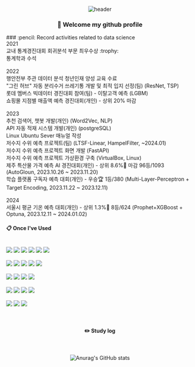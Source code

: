 <div align="center"> 
  
![header](https://capsule-render.vercel.app/api?type=waving&color=87CEEB&height=200&section=header&text=Data%20Science&fontColor=fffdf3&fontSize=50&animation=fadeIn&fontAlignY=55&desc=%20&descAlignY=62&descAlign=62)
  
###  :wave: Welcome my github profile
  <div align="left"> 
  ###  :pencil: Record activities related to data science
  </div>
  <div align="left">
  2021
   <br/>
  교내 통계경진대회 회귀분석 부문 최우수상 :trophy:
   <br/>
  통계학과 수석
   <br/>
   <br/>
  2022
   <br/>
  행안전부 주관 데이터 분석 청년인재 양성 교육 수료
   <br/>
  "그린 허브" 자동 분리수거 쓰레기통 개발 및 최적 입지 선정(팀) (ResNet, TSP)
   <br/>
  롯데 멤버스 빅데이터 경진대회 참여(팀) - 이탈고객 예측 (LGBM)
   <br/>
  쇼핑몰 지점별 매출액 예측 경진대회(개인) - 상위 20% 마감
   <br/>
   <br/>
  2023
   <br/>
  추천 검색어, 챗봇 개발(개인) (Word2Vec, NLP)
   <br/>
  API 자동 적재 시스템 개발(개인) (postgreSQL)
   <br/>
  Linux Ubuntu Sever 매뉴얼 작성
   <br/>
  저수지 수위 예측 프로젝트(팀) (LTSF-Linear, HampelFilter, ~2024.01)
   <br/>
  저수지 수위 예측 프로젝트 화면 개발 (FastAPI)
   <br/>
  저수지 수위 예측 프로젝트 가상환경 구축 (VirtualBox, Linux)
   <br/>
  제주 특산물 가격 예측 AI 경진대회(개인) - 상위 8.6%🥉 마감 96등/1093 (AutoGloun, 2023.10.26 ~ 2023.11.20)
   <br/>
  학습 플랫폼 구독자 예측 대회(개인) - 우승🏆 1등/380 (Multi-Layer-Perceptron + Target Encoding, 2023.11.22 ~ 2023.12.11)
   <br/>
   <br/>
  2024
   <br/>
  서울시 평균 기온 예측 대회(개인) - 상위 1.3%🥇 8등/624 (Prophet+XGBoost + Optuna, 2023.12.11 ~ 2024.01.02)
    
  ####  :clipboard: Once I've Used 
    
   <br/>
    
  <img src="https://img.shields.io/badge/Python-3776AB?style=for-the-badge&logo=VisualStudioCode&logoColor=white">
  <img src="https://img.shields.io/badge/PyTorch-EE4C2C?style=for-the-badge&logo=VisualStudioCode&logoColor=white">
  <img src="https://img.shields.io/badge/TensorFlow-FF6F00?style=for-the-badge&logo=VisualStudioCode&logoColor=white">
  <img src="https://img.shields.io/badge/Keras-D00000?style=for-the-badge&logo=VisualStudioCode&logoColor=white">
  <img src="https://img.shields.io/badge/pandas-150458?style=for-the-badge&logo=VisualStudioCode&logoColor=white">
  <img src="https://img.shields.io/badge/FastAPI-009688?style=for-the-badge&logo=VisualStudioCode&logoColor=white">
   <br/>
   <br/>
  <img src="https://img.shields.io/badge/DBeaver-382923?style=for-the-badge&logo=VisualStudioCode&logoColor=white">
  <img src="https://img.shields.io/badge/PostgreSQL-4169E1?style=for-the-badge&logo=VisualStudioCode&logoColor=white">
  <img src="https://img.shields.io/badge/MariaDB-003545?style=for-the-badge&logo=VisualStudioCode&logoColor=white">
  <img src="https://img.shields.io/badge/Oracle-F80000?style=for-the-badge&logo=Oracle&logoColor=white"> 
  <img src="https://img.shields.io/badge/MySQL-4479A1?style=for-the-badge&logo=MySQL&logoColor=white">
   <br/>
   <br/>
  <img src="https://img.shields.io/badge/Git-F05032?style=for-the-badge&logo=VisualStudioCode&logoColor=white">
  <img src="https://img.shields.io/badge/github-181717?style=for-the-badge&logo=github&logoColor=white">
  <img src="https://img.shields.io/badge/PyCharm-000000?style=for-the-badge&logo=VisualStudioCode&logoColor=white">
  <img src="https://img.shields.io/badge/VSCode-007ACC?style=for-the-badge&logo=VisualStudioCode&logoColor=white">
   <br/>
   <br/>
  <img src="https://img.shields.io/badge/Slack-4A154B?style=for-the-badge&logo=VisualStudioCode&logoColor=white">
  <img src="https://img.shields.io/badge/FileZilla-BF0000?style=for-the-badge&logo=VisualStudioCode&logoColor=white">
  <img src="https://img.shields.io/badge/Sourcetree-0052CC?style=for-the-badge&logo=VisualStudioCode&logoColor=white">
  <img src="https://img.shields.io/badge/VirtualBox-183A61?style=for-the-badge&logo=VisualStudioCode&logoColor=white">
   <br/>
   <br/>
  <img src="https://img.shields.io/badge/Linux-FCC624?style=for-the-badge&logo=VisualStudioCode&logoColor=white">
  <img src="https://img.shields.io/badge/LinuxServer-DA3B8A?style=for-the-badge&logo=VisualStudioCode&logoColor=white">
  <img src="https://img.shields.io/badge/Ubuntu-E95420?style=for-the-badge&logo=VisualStudioCode&logoColor=white">
  </div>
   <br/>
   <br/>
 
#### :pencil2: Study log
 
  <br/>
  
![Anurag's GitHub stats](https://github-readme-stats.vercel.app/api?username=BOKZA&show_icons=true&theme=shadow_green)
</div>

